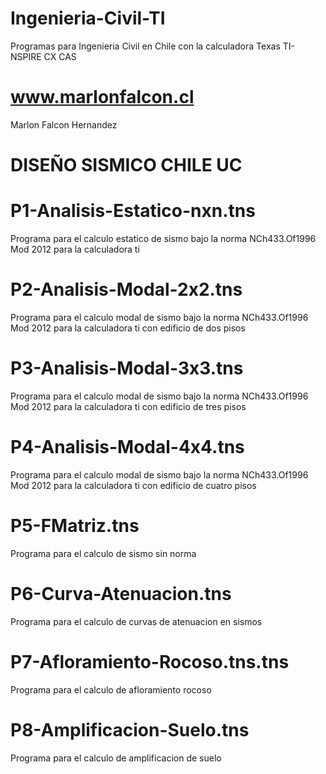 # Ingenieria-Civil-TI
Programas para Ingenieria Civil en Chile con la calculadora Texas TI-NSPIRE CX CAS

# www.marlonfalcon.cl
Marlon Falcon Hernandez

# DISEÑO SISMICO CHILE UC

#  P1-Analisis-Estatico-nxn.tns
Programa para el calculo estatico de sismo bajo la norma NCh433.Of1996 Mod 2012 para la calculadora ti

#  P2-Analisis-Modal-2x2.tns
Programa para el calculo modal de sismo bajo la norma NCh433.Of1996 Mod 2012 para la calculadora ti con edificio de dos pisos

#  P3-Analisis-Modal-3x3.tns
Programa para el calculo modal de sismo bajo la norma NCh433.Of1996 Mod 2012 para la calculadora ti con edificio de tres pisos

#  P4-Analisis-Modal-4x4.tns
Programa para el calculo modal de sismo bajo la norma NCh433.Of1996 Mod 2012 para la calculadora ti con edificio de cuatro pisos

#  P5-FMatriz.tns
Programa para el calculo de sismo sin norma

# P6-Curva-Atenuacion.tns
Programa para el calculo de curvas de atenuacion en sismos

#  P7-Afloramiento-Rocoso.tns.tns
Programa para el calculo de afloramiento rocoso

#  P8-Amplificacion-Suelo.tns
Programa para el calculo de amplificacion de suelo
